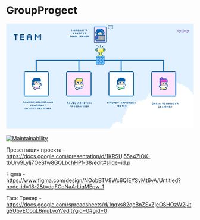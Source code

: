 # GroupProgect
![Team](images/team.png)

[![Maintainability](https://api.codeclimate.com/v1/badges/6e74acc8eb85e8799200/maintainability)](https://codeclimate.com/github/Marucami/GroupProgect/maintainability)

Презентация проекта - https://docs.google.com/presentation/d/1KRSUj55a4ZiOX-tbUrv9Lylj7OeSfw8GQLbchHPf-38/edit#slide=id.p


Figma - https://www.figma.com/design/NOobBTV9Wc6QIEYSvMt6vA/Untitled?node-id=18-2&t=dqFCoNaArLiqMEpw-1


Таск Трекер - https://docs.google.com/spreadsheets/d/1gqxs82qeBnZSxZjeOSHOzW2jJtg5UbvECbqL6muLvoY/edit?gid=0#gid=0